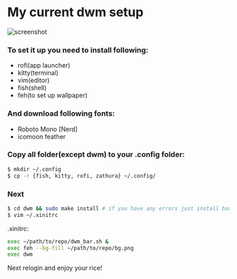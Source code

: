 # My current dwm setup
![screenshot](https://i.redd.it/vxfwkmii69c61.png)

### To set it up you need to install following:
* rofi(app launcher)
* kitty(terminal)
* vim(editor)
* fish(shell)
* feh(to set up wallpaper)

### And download following fonts:
* Roboto Mono [Nerd]
* icomoon feather

### Copy all folder(except dwm) to your .config folder:
```bash
$ mkdir ~/.config
$ cp -r {fish, kitty, rofi, zathura} ~/.config/
 ```


### Next
```bash
$ cd dwm && sudo make install # if you have any errors just install base-devel package
$ vim ~/.xinitrc
```
.xinitrc:
```bash
exec ~/path/to/repo/dwm_bar.sh &
exec feh --bg-fill ~/path/to/repo/bg.png
exec dwm
```

Next relogin and enjoy your rice!

